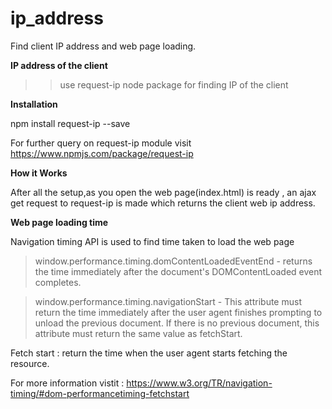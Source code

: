 

# ip_address
Find client IP address and web page loading.

<b> IP address of the client </b>

>> use request-ip node package for finding IP of the client

<b>Installation </b>

npm install request-ip --save

For further query on request-ip module visit https://www.npmjs.com/package/request-ip

<b> How it Works </b>

After all the setup,as you open the web page(index.html) is ready , an ajax get request to request-ip  is made which returns the client web ip address.

<b> Web page loading time </b>

Navigation timing API is used to find time taken to load the web page

> window.performance.timing.domContentLoadedEventEnd - returns the time immediately after the document's DOMContentLoaded event completes.

> window.performance.timing.navigationStart - This attribute must return the time immediately after the user agent finishes prompting to unload the previous document. If there is no previous document, this attribute must return the same value as fetchStart.

Fetch start : return the time when the user agent starts fetching the resource.

For more information vistit : https://www.w3.org/TR/navigation-timing/#dom-performancetiming-fetchstart
